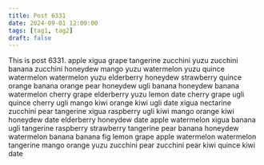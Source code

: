 ```yaml
---
title: Post 6331
date: 2024-09-01 12:00:00
tags: [tag1, tag2]
draft: false
---
```

This is post 6331.
apple
xigua
grape
tangerine
zucchini
yuzu
zucchini
banana
zucchini
honeydew
mango
yuzu
watermelon
yuzu
quince
watermelon
watermelon
yuzu
elderberry
honeydew
strawberry
quince
orange
banana
orange
pear
honeydew
ugli
banana
honeydew
banana
watermelon
cherry
grape
elderberry
yuzu
lemon
date
cherry
grape
ugli
quince
cherry
ugli
mango
kiwi
orange
kiwi
ugli
date
xigua
nectarine
zucchini
pear
tangerine
xigua
raspberry
ugli
kiwi
mango
orange
kiwi
honeydew
date
elderberry
honeydew
date
apple
watermelon
xigua
banana
ugli
tangerine
raspberry
strawberry
tangerine
pear
banana
honeydew
watermelon
banana
banana
fig
lemon
grape
apple
watermelon
watermelon
tangerine
mango
orange
yuzu
zucchini
pear
zucchini
pear
kiwi
quince
kiwi
date

